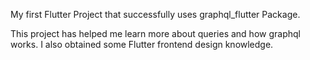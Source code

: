 My first Flutter Project that successfully uses graphql_flutter Package.

This project has helped me learn more about queries and how graphql works. I also obtained some Flutter frontend design knowledge.
